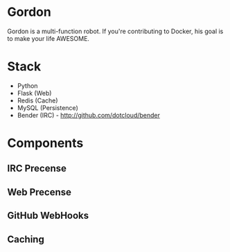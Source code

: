 # Gordon

Gordon is a multi-function robot. If you're contributing to Docker, his goal is to make your life AWESOME.

# Stack

* Python
* Flask (Web)
* Redis (Cache)
* MySQL (Persistence)
* Bender (IRC) - http://github.com/dotcloud/bender


# Components

## IRC Precense

## Web Precense

## GitHub WebHooks

## Caching


